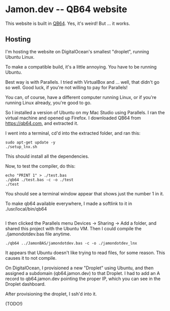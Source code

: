 # Jamon.dev -- QB64 website

This website is built in [QB64](https://qb64.com/). Yes, it's weird! But ... it works.

## Hosting

I'm hosting the website on DigitalOcean's smallest "droplet", running Ubuntu Linux.

To make a compatible build, it's a little annoying. You have to be running Ubuntu.

Best way is with Parallels. I tried with VirtualBox and ... well, that didn't go so well. Good luck, if you're not willing to pay for Parallels!

You can, of course, have a different computer running Linux, or if you're running Linux already, you're good to go.

So I installed a version of Ubuntu on my Mac Studio using Parallels. I ran the virtual machine and opened up Firefox. I downloaded QB64 from https://qb64.com, and extracted it.

I went into a terminal, cd'd into the extracted folder, and ran this:

```
sudo apt-get update -y
./setup_lnx.sh
```

This should install all the dependencies.

Now, to test the compiler, do this:

```
echo "PRINT 1" > ./test.bas
./qb64 ./test.bas -c -o ./test
./test
```

You should see a terminal window appear that shows just the number 1 in it.

To make qb64 available everywhere, I made a softlink to it in ./usr/local/bin/qb64

```

```

I then clicked the Parallels menu Devices -> Sharing -> Add a folder, and shared this project with the Ubuntu VM. Then I could compile the ./jamondotdev.bas file anytime.

```
./qb64 ../JamonBAS/jamondotdev.bas -c -o ./jamondotdev_lnx
```

It appears that Ubuntu doesn't like trying to read files, for some reason. This causes it to not compile.

On DigitalOcean, I provisioned a new "Droplet" using Ubuntu, and then assigned a subdomain (qb64.jamon.dev) to that Droplet. I had to add an A record to qb64.jamon.dev pointing the proper IP, which you can see in the Droplet dashboard.

After provisioning the droplet, I ssh'd into it.

(TODO!)
